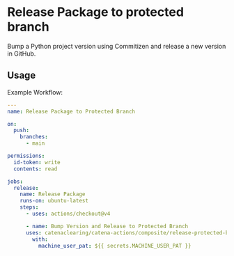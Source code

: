 # Release Package to protected branch

Bump a Python project version using Commitizen and release a new version in GitHub.

## Usage

Example Workflow:

```yaml
---
name: Release Package to Protected Branch

on:
  push:
    branches:
      - main

permissions:
  id-token: write
  contents: read

jobs:
  release:
    name: Release Package
    runs-on: ubuntu-latest
    steps:
      - uses: actions/checkout@v4

      - name: Bump Version and Release to Protected Branch
      uses: catenaclearing/catena-actions/composite/release-protected-branch@0
        with:
          machine_user_pat: ${{ secrets.MACHINE_USER_PAT }}
```
